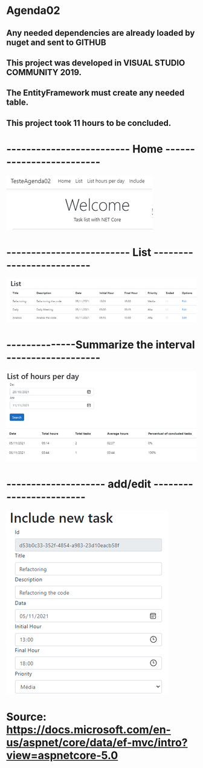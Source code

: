 # Agenda02
## Any needed dependencies are already loaded by nuget and sent to GITHUB
## This project was developed in VISUAL STUDIO COMMUNITY 2019.
## The EntityFramework must create any needed table.
## This project took 11 hours to be concluded.


# ------------------------- Home ------------------------- 
![alt text](https://github.com/lixseixas/Agenda02/blob/main/TaskProject/ImgPreview/sis_home.png)

# ------------------------- List ------------------------- 
![alt text](https://github.com/lixseixas/Agenda02/blob/main/TaskProject/ImgPreview/sis_list.png)

# --------------Summarize the interval ------------------- 
![alt text](https://github.com/lixseixas/Agenda02/blob/main/TaskProject/ImgPreview/sis_hours.png)

#  -------------------- add/edit  ------------------------ 
![alt text](https://github.com/lixseixas/Agenda02/blob/main/TaskProject/ImgPreview/sis_include.png)

# Source: https://docs.microsoft.com/en-us/aspnet/core/data/ef-mvc/intro?view=aspnetcore-5.0
